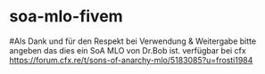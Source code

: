 # soa-mlo-fivem
#Als Dank und für den Respekt bei Verwendung & Weitergabe bitte angeben das dies ein SoA MLO von Dr.Bob ist.
verfügbar bei cfx https://forum.cfx.re/t/sons-of-anarchy-mlo/5183085?u=frosti1984
